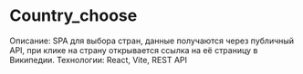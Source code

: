 # Country_choose

Описание: SPA для выбора стран, данные получаются через публичный API, при клике на страну открывается ссылка на её страницу в Википедии.
Технологии: React, Vite, REST API
